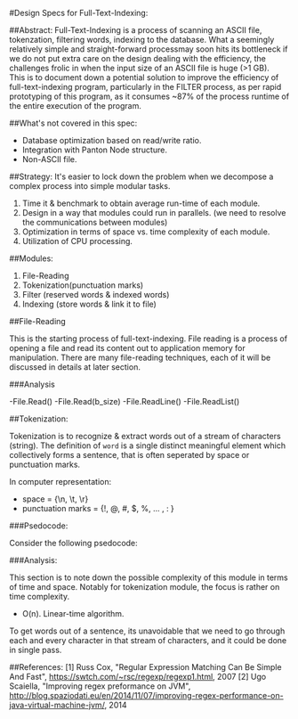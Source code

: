 #Design Specs for Full-Text-Indexing:

##Abstract:
Full-Text-Indexing is a process of scanning an ASCII file, tokenzation, filtering words, indexing to the database. What a seemingly relatively simple and straight-forward processmay soon hits its bottleneck if we do not put extra care on the design dealing with the efficiency, the challenges frolic in when the input size of an ASCII file is huge (>1 GB).  
This is to document down a potential solution to improve the efficiency of full-text-indexing program, particularly in the FILTER process, as per rapid prototyping of this program, as it consumes ~87% of the process runtime of the entire execution of the program.

##What's not covered in this spec:
- Database optimization based on read/write ratio.
- Integration with Panton Node structure.
- Non-ASCII file.

##Strategy:
It's easier to lock down the problem when we decompose a complex process into simple modular tasks. 

1. Time it & benchmark to obtain average run-time of each module.
2. Design in a way that modules could run in parallels. (we need to resolve the communications between modules)
3. Optimization in terms of space vs. time complexity of each module.
4. Utilization of CPU processing.   

##Modules:
1. File-Reading
2. Tokenization(punctuation marks)
3. Filter (reserved words & indexed words)
4. Indexing (store words & link it to file)

##File-Reading  

This is the starting process of full-text-indexing. File reading is a process of opening a file and read its content out to application memory for manipulation. There are many file-reading techniques,  each of it will be discussed in details at later section.

###Analysis

-File.Read()
-File.Read(b_size)
-File.ReadLine()
-File.ReadList()

 

##Tokenization:

Tokenization is to recognize & extract words out of a stream of characters (string). The definition of `word` is a single distinct meaningful element which collectively forms a sentence, that is often seperated by space or punctuation marks.

In computer representation:
- space = {\n, \t, \r} 
- punctuation marks = {!, @, #, $, %, ... , : }   



###Psedocode:

Consider the following psedocode:




###Analysis:

This section is to note down the possible complexity of this module in terms of time and space. Notably for tokenization module, the focus is rather on time complexity.

- O(n). Linear-time algorithm. 

To get words out of a sentence, its unavoidable that we need to go through each and every character in that stream of characters, and it could be done in single pass.





















   









##References:
[1] Russ Cox, "Regular Expression Matching Can Be Simple And Fast", https://swtch.com/~rsc/regexp/regexp1.html, 2007
[2] Ugo Scaiella, "Improving regex preformance on JVM", http://blog.spaziodati.eu/en/2014/11/07/improving-regex-performance-on-java-virtual-machine-jvm/, 2014

